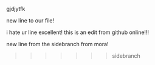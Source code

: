 gjdjytfk

new line to our file!

 i hate ur line
	 excellent!
 this is an edit from github online!!!


new line from the sidebranch from mora!
>>>>>>> sidebranch
